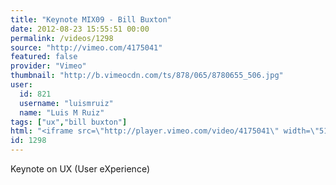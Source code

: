 ```yaml
---
title: "Keynote MIX09 - Bill Buxton"
date: 2012-08-23 15:55:51 00:00
permalink: /videos/1298
source: "http://vimeo.com/4175041"
featured: false
provider: "Vimeo"
thumbnail: "http://b.vimeocdn.com/ts/878/065/8780655_506.jpg"
user:
  id: 821
  username: "luismruiz"
  name: "Luis M Ruiz"
tags: ["ux","bill buxton"]
html: "<iframe src=\"http://player.vimeo.com/video/4175041\" width=\"512\" height=\"288\" frameborder=\"0\" webkitAllowFullScreen mozallowfullscreen allowFullScreen></iframe>"
id: 1298
---
```


Keynote on UX (User eXperience)